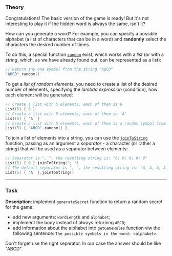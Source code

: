 ### Theory

Congratulations! The basic version of the game is ready! 
But it's not interesting to play it if the hidden word is always the same, isn't it?

How can you generate a word? 
For example, you can specify a possible alphabet 
(a list of characters that can be in a word) 
and **randomly** select the characters the desired number of times.

To do this, a special function [`random`](https://kotlinlang.org/api/latest/jvm/stdlib/kotlin.text/random.html) exist, 
which works with a _list_ (or with a _string_, which, as we have already found out, 
can be represented as a list):

```kotlin
// Return any one symbol from the string "ABCD"
"ABCD".random()
```

To get a _list of random elements_, you need to create a list of the desired number 
of elements, specifying the _lambda expression_ (condition), 
how each element will be generated:
```kotlin
// Create a list with 5 elements, each of them is 6
List(5) { 6 }
// Create a list with 5 elements, each of them is 'A'
List(5) { 'A' }
// Create a list with 5 elements, each of them is a random symbol from the string "ABCD"
List(5) { "ABCD".random() }
```

To join a list of elements into a string, 
you can use the [`joinToString`](https://kotlinlang.org/api/latest/jvm/stdlib/kotlin.sequences/join-to-string.html) 
function, passing as an argument a _separator_ - a character (or rather a _string_) 
that will be used as a separator between elements:
```kotlin
// Separator is ", ", the resulting string is: "6; 6; 6; 6; 6"
List(5) { 6 }.joinToString("; ")
// The default separator is ", ", the resulting string is: "A, A, A, A, A"
List(5) { 'A' }.joinToString()
```

___

### Task

**Description**: implement `generateSecret` function to return a random secret for the game:
- add new arguments: `wordLength` and `alphabet`;
- implement the body instead of always returning `ABCD`;
- add information about the alphabet into `getGameRules` function viw the following sentence:
`The possible symbols in the word: <alphabet>`.

<div class="hint">
  Don't forget use the right separator. In our case the answer should be like "ABCD".
</div>
